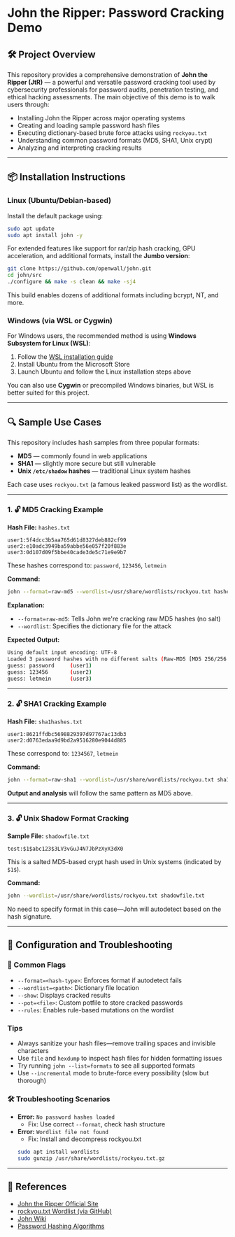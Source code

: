 # John the Ripper: Password Cracking Demo

## 🛠️ Project Overview
This repository provides a comprehensive demonstration of **John the Ripper (JtR)** — a powerful and versatile password cracking tool used by cybersecurity professionals for password audits, penetration testing, and ethical hacking assessments. The main objective of this demo is to walk users through:

- Installing John the Ripper across major operating systems
- Creating and loading sample password hash files
- Executing dictionary-based brute force attacks using `rockyou.txt`
- Understanding common password formats (MD5, SHA1, Unix crypt)
- Analyzing and interpreting cracking results

---

## 📦 Installation Instructions

### Linux (Ubuntu/Debian-based)
Install the default package using:
```bash
sudo apt update
sudo apt install john -y
```

For extended features like support for rar/zip hash cracking, GPU acceleration, and additional formats, install the **Jumbo version**:
```bash
git clone https://github.com/openwall/john.git
cd john/src
./configure && make -s clean && make -sj4
```
This build enables dozens of additional formats including bcrypt, NT, and more.

### Windows (via WSL or Cygwin)
For Windows users, the recommended method is using **Windows Subsystem for Linux (WSL)**:
1. Follow the [WSL installation guide](https://docs.microsoft.com/en-us/windows/wsl/install)
2. Install Ubuntu from the Microsoft Store
3. Launch Ubuntu and follow the Linux installation steps above

You can also use **Cygwin** or precompiled Windows binaries, but WSL is better suited for this project.

---

## 🔍 Sample Use Cases

This repository includes hash samples from three popular formats:
- **MD5** — commonly found in web applications
- **SHA1** — slightly more secure but still vulnerable
- **Unix `/etc/shadow` hashes** — traditional Linux system hashes

Each case uses `rockyou.txt` (a famous leaked password list) as the wordlist.

---

### 1. 🔓 MD5 Cracking Example

**Hash File:** `hashes.txt`
```
user1:5f4dcc3b5aa765d61d8327deb882cf99
user2:e10adc3949ba59abbe56e057f20f883e
user3:0d107d09f5bbe40cade3de5c71e9e9b7
```
These hashes correspond to: `password`, `123456`, `letmein`

**Command:**
```bash
john --format=raw-md5 --wordlist=/usr/share/wordlists/rockyou.txt hashes.txt
```

**Explanation:**
- `--format=raw-md5`: Tells John we're cracking raw MD5 hashes (no salt)
- `--wordlist`: Specifies the dictionary file for the attack

**Expected Output:**
```bash
Using default input encoding: UTF-8
Loaded 3 password hashes with no different salts (Raw-MD5 [MD5 256/256 AVX2 8x3])
guess: password     (user1)
guess: 123456       (user2)
guess: letmein      (user3)
```

---

### 2. 🔓 SHA1 Cracking Example

**Hash File:** `sha1hashes.txt`
```
user1:8621ffdbc5698829397d97767ac13db3
user2:d0763edaa9d9bd2a9516280e9044d885
```
These correspond to: `1234567`, `letmein`

**Command:**
```bash
john --format=raw-sha1 --wordlist=/usr/share/wordlists/rockyou.txt sha1hashes.txt
```

**Output and analysis** will follow the same pattern as MD5 above.

---

### 3. 🔓 Unix Shadow Format Cracking

**Sample File:** `shadowfile.txt`
```
test:$1$abc123$3LV3vGuJ4N7JbPzXyX3dX0
```
This is a salted MD5-based crypt hash used in Unix systems (indicated by `$1$`).

**Command:**
```bash
john --wordlist=/usr/share/wordlists/rockyou.txt shadowfile.txt
```

No need to specify format in this case—John will autodetect based on the hash signature.

---

## 📄 Configuration and Troubleshooting

### 🔧 Common Flags
- `--format=<hash-type>`: Enforces format if autodetect fails
- `--wordlist=<path>`: Dictionary file location
- `--show`: Displays cracked results
- `--pot=<file>`: Custom potfile to store cracked passwords
- `--rules`: Enables rule-based mutations on the wordlist

### Tips
- Always sanitize your hash files—remove trailing spaces and invisible characters
- Use `file` and `hexdump` to inspect hash files for hidden formatting issues
- Try running `john --list=formats` to see all supported formats
- Use `--incremental` mode to brute-force every possibility (slow but thorough)

### 🛠️ Troubleshooting Scenarios
- **Error:** `No password hashes loaded`
  -  Fix: Use correct `--format`, check hash structure
- **Error:** `Wordlist file not found`
  -  Fix: Install and decompress rockyou.txt
    ```bash
    sudo apt install wordlists
    sudo gunzip /usr/share/wordlists/rockyou.txt.gz
    ```

---


## 🔗 References
- [John the Ripper Official Site](https://www.openwall.com/john/)
- [rockyou.txt Wordlist (via GitHub)](https://github.com/brannondorsey/naive-hashcat/releases/download/data/rockyou.txt)
- [John Wiki](https://github.com/openwall/john/blob/bleeding-jumbo/doc/README)
- [Password Hashing Algorithms](https://en.wikipedia.org/wiki/Cryptographic_hash_function)

